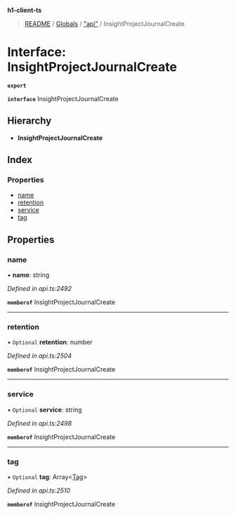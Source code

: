 **h1-client-ts**

> [README](../README.md) / [Globals](../globals.md) / ["api"](../modules/_api_.md) / InsightProjectJournalCreate

# Interface: InsightProjectJournalCreate

**`export`** 

**`interface`** InsightProjectJournalCreate

## Hierarchy

* **InsightProjectJournalCreate**

## Index

### Properties

* [name](_api_.insightprojectjournalcreate.md#name)
* [retention](_api_.insightprojectjournalcreate.md#retention)
* [service](_api_.insightprojectjournalcreate.md#service)
* [tag](_api_.insightprojectjournalcreate.md#tag)

## Properties

### name

•  **name**: string

*Defined in api.ts:2492*

**`memberof`** InsightProjectJournalCreate

___

### retention

• `Optional` **retention**: number

*Defined in api.ts:2504*

**`memberof`** InsightProjectJournalCreate

___

### service

• `Optional` **service**: string

*Defined in api.ts:2498*

**`memberof`** InsightProjectJournalCreate

___

### tag

• `Optional` **tag**: Array\<[Tag](_api_.tag.md)>

*Defined in api.ts:2510*

**`memberof`** InsightProjectJournalCreate
